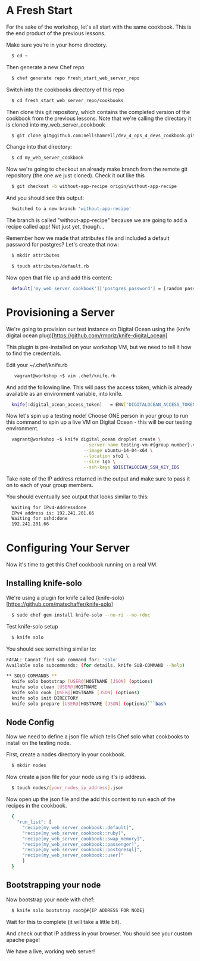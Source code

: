 # A Fresh Start

For the sake of the workshop, let's all start with the same cookbook.  This is the end product of the previous lessons.

Make sure you're in your home directory.

```bash
  $ cd ~
```

Then generate a new Chef repo

```bash
  $ chef generate repo fresh_start_web_server_repo
```

Switch into the cookbooks directory of this repo

```bash
  $ cd fresh_start_web_server_repo/cookbooks
```

Then clone this git repository, which contains the completed version of the cookbook from the previous lessons.  Note that we're calling the directory it is cloned into my_web_server_cookbook

```bash
  $ git clone git@github.com:nellshamrell/dev_4_ops_4_devs_cookbook.git my_web_server_cookbook
```

Change into that directory:

```bash
  $ cd my_web_server_cookbook
```

Now we're going to checkout an already make branch from the remote git repository (the one we just cloned).  Check it out like this

```bash
  $ git checkout -b without-app-recipe origin/without-app-recipe
```

And you should see this output:

```bash
  Switched to a new branch 'without-app-recipe'
```

The branch is called "without-app-recipe" because we are going to add a recipe called app!  Not just yet, though...

Remember how we made that attributes file and included a default password for postgres?  Let's create that now:

```bash
  $ mkdir attributes
```

```bash
  $ touch attributes/default.rb
```

Now open that file up and add this content:

```bash
  default['my_web_server_cookbook']['postgres_password'] = [random password you generate]
```

# Provisioning a Server

We're going to provision our test instance on Digital Ocean using the (knife digital ocean plug)[https://github.com/rmoriz/knife-digital_ocean]

This plugin is pre-installed on your workshop VM, but we need to tell it how to find the credentials.


Edit your ~/.chef/knife.rb

```bash
   vagrant@workshop ~$ vim .chef/knife.rb
```

And add the following line.  This will pass the access token, which is already available as an environment variable, into knife.

```bash
  knife[:digital_ocean_access_token]   = ENV['DIGITALOCEAN_ACCESS_TOKEN']
```

Now let's spin up a testing node!  Choose ONE person in your group to run this command to spin up a live VM on Digital Ocean - this will be our testing environment.

```bash
  vagrant@workshop ~$ knife digital_ocean droplet create \
                             --server-name testing-vm-#{group number}.vm.io \
                             --image ubuntu-14-04-x64 \
                             --location sfo1 \
                             --size 1gb \
                             --ssh-keys $DIGITALOCEAN_SSH_KEY_IDS
```

Take note of the IP address returned in the output and make sure to pass it on to each of your group members.

You should eventually see output that looks similar to this:

```bash
  Waiting for IPv4-Addressdone
  IPv4 address is: 192.241.201.66
  Waiting for sshd:done
  192.241.201.66
```

# Configuring Your Server
Now it's time to get this Chef cookbook running on a real VM.

## Installing knife-solo

We're using a plugin for knife called (knife-solo)[https://github.com/matschaffer/knife-solo]

```bash
  $ sudo chef gem install knife-solo --no-ri --no-rdoc
```

Test knife-solo setup
```bash
  $ knife solo
```

You should see something similar to:

```bash
FATAL: Cannot find sub command for: 'solo'
Available solo subcommands: (for details, knife SUB-COMMAND --help)

** SOLO COMMANDS **
  knife solo bootstrap [USER@]HOSTNAME [JSON] (options)
  knife solo clean [USER@]HOSTNAME
  knife solo cook [USER@]HOSTNAME [JSON] (options)
  knife solo init DIRECTORY
  knife solo prepare [USER@]HOSTNAME [JSON] (options)```bash
```

## Node Config

Now we need to define a json file which tells Chef solo what cookbooks to install on the testing node.

First, create a nodes directory in your cookbook.

```bash
  $ mkdir nodes
```

Now create a json file for your node using it's ip address.

```bash
  $ touch nodes/[your_nodes_ip_address].json
```

Now open up the json file and the add this content to run each of the recipes in the cookbook.

```bash
  {
    "run_list": [
      "recipe[my_web_server_cookbook::default]",
      "recipe[my_web_server_cookbook::ruby]",
      "recipe[my_web_server_cookbook::swap_memory]",
      "recipe[my_web_server_cookbook::passenger]",
      "recipe[my_web_server_cookbook::postgresql]",
      "recipe[my_web_server_cookbook::user]"
      ]
  }
```

## Bootstrapping your node

Now bootstrap your node with chef:

```bash
  $ knife solo bootstrap root@#{IP ADDRESS FOR NODE}
```

Wait for this to complete (it will take a little bit).

And check out that IP address in your browser.  You should see your custom apache page!

We have a live, working web server!
